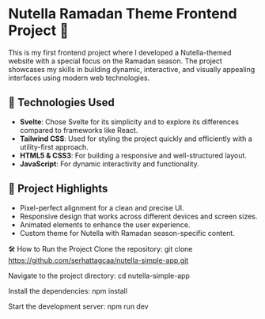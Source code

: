 # Nutella Ramadan Theme Frontend Project 🌙

This is my first frontend project where I developed a Nutella-themed website with a special focus on the Ramadan season. The project showcases my skills in building dynamic, interactive, and visually appealing interfaces using modern web technologies.

## 🚀 Technologies Used
- **Svelte**: Chose Svelte for its simplicity and to explore its differences compared to frameworks like React.
- **Tailwind CSS**: Used for styling the project quickly and efficiently with a utility-first approach.
- **HTML5 & CSS3**: For building a responsive and well-structured layout.
- **JavaScript**: For dynamic interactivity and functionality.

## 🎯 Project Highlights
- Pixel-perfect alignment for a clean and precise UI.
- Responsive design that works across different devices and screen sizes.
- Animated elements to enhance the user experience.
- Custom theme for Nutella with Ramadan season-specific content.

🛠️ How to Run the Project
Clone the repository:
git clone https://github.com/serhattagcaa/nutella-simple-app.git

Navigate to the project directory:
cd nutella-simple-app

Install the dependencies:
npm install

Start the development server:
npm run dev
